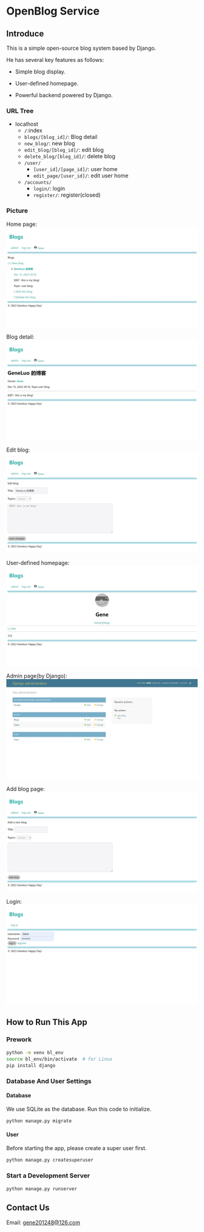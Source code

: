 # OpenBlog Service

## Introduce

This is a simple open-source blog system based by Django.

He has several key features as follows:

- Simple blog display.

- User-defined homepage.

- Powerful backend powered by Django.

### URL Tree

- localhost
  - `/`:index
  - `blogs/[blog_id]/`: Blog detail
  - `new_blog/`: new blog
  - `edit_blog/[blog_id]/`: edit blog
  - `delete_blog/[blog_id]/`: delete blog
  - `/user/`
    - `[user_id]/[page_id]/`: user home
    - `edit_page/[user_id]/`: edit user home
  - `/accounts/`
    - `login/`: login
    - `register/`: register(closed)

### Picture

Home page: ![Home Page](/picture/home_page.jpeg)

Blog detail: ![Blog Detail](/picture/detail.jpeg)

Edit blog: ![Edit Blog](/picture/edit_blog.jpeg)

User-defined homepage: ![User-defined Homepage](/picture/user_home.jpeg)

Admin page(by Django): ![Admin](/picture/admin_view.jpeg)

Add blog page: ![Add Blog](/picture/add_blog.jpeg)

Login: ![Login](/picture/login.jpeg)

## How to Run This App

### Prework

```bash
python -m venv bl_env
source bl_env/bin/activate  # for Linux
pip install django
```

### Database And User Settings

#### Database

We use SQLite as the database. Run this code to initialize.

```bash
python manage.py migrate
```

#### User

Before starting the app, please create a super user first.

```bash
python manage.py createsuperuser
```

### Start a Development Server

```bash
python manage.py runserver
```

## Contact Us

Email: [gene201248@126.com](mailto:gene201248@126.com)
